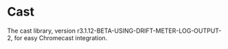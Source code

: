 # Cast

The cast library, version r3.1.12-BETA-USING-DRIFT-METER-LOG-OUTPUT-2, for easy Chromecast integration.